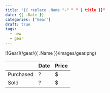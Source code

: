 ```yaml
---
title: "{{ replace .Name "-" " " | title }}"
date: {{ .Date }}
categories: ["Gear"]
draft: true
tags:
  - new
  - gear
---
```



![Gear](/gear/{{ .Name }}/images/gear.png)


|   | Date | Price |
| - | ---- | ----- |
|Purchased| ? | $ |
|Sold| ? | $ |

